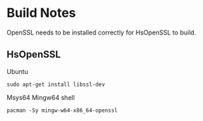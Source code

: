 # Build Notes

OpenSSL needs to be installed correctly for HsOpenSSL to build.

## HsOpenSSL

Ubuntu

```shell
sudo apt-get install libssl-dev
```

Msys64 Mingw64 shell

```
pacman -Sy mingw-w64-x86_64-openssl
```
